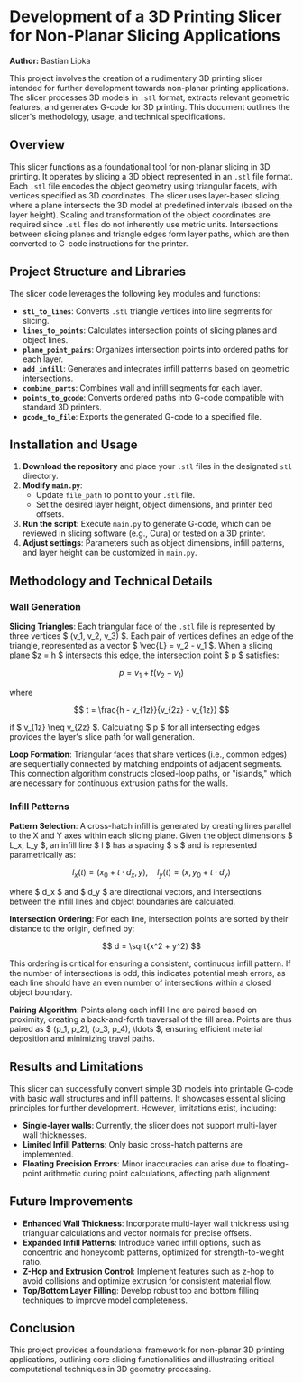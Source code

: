 # Development of a 3D Printing Slicer for Non-Planar Slicing Applications
**Author:** Bastian Lipka

This project involves the creation of a rudimentary 3D printing slicer intended for further development towards non-planar printing applications. The slicer processes 3D models in `.stl` format, extracts relevant geometric features, and generates G-code for 3D printing. This document outlines the slicer's methodology, usage, and technical specifications.

## Overview
This slicer functions as a foundational tool for non-planar slicing in 3D printing. It operates by slicing a 3D object represented in an `.stl` file format. Each `.stl` file encodes the object geometry using triangular facets, with vertices specified as 3D coordinates. The slicer uses layer-based slicing, where a plane intersects the 3D model at predefined intervals (based on the layer height). Scaling and transformation of the object coordinates are required since `.stl` files do not inherently use metric units. Intersections between slicing planes and triangle edges form layer paths, which are then converted to G-code instructions for the printer.

## Project Structure and Libraries
The slicer code leverages the following key modules and functions:
- **`stl_to_lines`**: Converts `.stl` triangle vertices into line segments for slicing.
- **`lines_to_points`**: Calculates intersection points of slicing planes and object lines.
- **`plane_point_pairs`**: Organizes intersection points into ordered paths for each layer.
- **`add_infill`**: Generates and integrates infill patterns based on geometric intersections.
- **`combine_parts`**: Combines wall and infill segments for each layer.
- **`points_to_gcode`**: Converts ordered paths into G-code compatible with standard 3D printers.
- **`gcode_to_file`**: Exports the generated G-code to a specified file.

## Installation and Usage
1. **Download the repository** and place your `.stl` files in the designated `stl` directory.
2. **Modify `main.py`**:
   - Update `file_path` to point to your `.stl` file.
   - Set the desired layer height, object dimensions, and printer bed offsets.
3. **Run the script**: Execute `main.py` to generate G-code, which can be reviewed in slicing software (e.g., Cura) or tested on a 3D printer.
4. **Adjust settings**: Parameters such as object dimensions, infill patterns, and layer height can be customized in `main.py`.

## Methodology and Technical Details

### Wall Generation
**Slicing Triangles**: Each triangular face of the `.stl` file is represented by three vertices $ (v_1, v_2, v_3) $. Each pair of vertices defines an edge of the triangle, represented as a vector $ \vec{L} = v_2 - v_1 $. When a slicing plane $z = h $ intersects this edge, the intersection point $ p $ satisfies:

$$
p = v_1 + t(v_2 - v_1)
$$

where

$$
t = \frac{h - v_{1z}}{v_{2z} - v_{1z}}
$$

if $ v_{1z} \neq v_{2z} $. Calculating $ p $ for all intersecting edges provides the layer's slice path for wall generation.

**Loop Formation**: Triangular faces that share vertices (i.e., common edges) are sequentially connected by matching endpoints of adjacent segments. This connection algorithm constructs closed-loop paths, or "islands," which are necessary for continuous extrusion paths for the walls.

### Infill Patterns
**Pattern Selection**: A cross-hatch infill is generated by creating lines parallel to the X and Y axes within each slicing plane. Given the object dimensions $ L_x, L_y $, an infill line $ l $ has a spacing $ s $ and is represented parametrically as:

$$
l_x(t) = (x_0 + t \cdot d_x, y), \quad l_y(t) = (x, y_0 + t \cdot d_y)
$$

where $ d_x $ and $ d_y $ are directional vectors, and intersections between the infill lines and object boundaries are calculated.

**Intersection Ordering**: For each line, intersection points are sorted by their distance to the origin, defined by:

$$
d = \sqrt{x^2 + y^2}
$$

This ordering is critical for ensuring a consistent, continuous infill pattern. If the number of intersections is odd, this indicates potential mesh errors, as each line should have an even number of intersections within a closed object boundary.

**Pairing Algorithm**: Points along each infill line are paired based on proximity, creating a back-and-forth traversal of the fill area. Points are thus paired as $ (p_1, p_2), (p_3, p_4), \ldots $, ensuring efficient material deposition and minimizing travel paths.

## Results and Limitations
This slicer can successfully convert simple 3D models into printable G-code with basic wall structures and infill patterns. It showcases essential slicing principles for further development. However, limitations exist, including:
- **Single-layer walls**: Currently, the slicer does not support multi-layer wall thicknesses.
- **Limited Infill Patterns**: Only basic cross-hatch patterns are implemented.
- **Floating Precision Errors**: Minor inaccuracies can arise due to floating-point arithmetic during point calculations, affecting path alignment.

## Future Improvements
- **Enhanced Wall Thickness**: Incorporate multi-layer wall thickness using triangular calculations and vector normals for precise offsets.
- **Expanded Infill Patterns**: Introduce varied infill options, such as concentric and honeycomb patterns, optimized for strength-to-weight ratio.
- **Z-Hop and Extrusion Control**: Implement features such as z-hop to avoid collisions and optimize extrusion for consistent material flow.
- **Top/Bottom Layer Filling**: Develop robust top and bottom filling techniques to improve model completeness.

## Conclusion
This project provides a foundational framework for non-planar 3D printing applications, outlining core slicing functionalities and illustrating critical computational techniques in 3D geometry processing.
